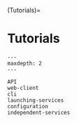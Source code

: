 (Tutorials)=
# Tutorials

```{toctree}
---
maxdepth: 2
---

API
web-client
cli
launching-services
configuration
independent-services
```
